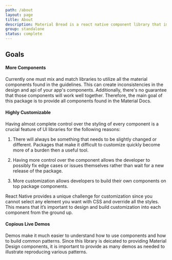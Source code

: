 ```yaml
---
path: /about
layout: page
title: About
description: Material Bread is a react native component library that implements Material Design Guidelines. It works on iOS, Android, and web browsers (using react-native-web.)
group: standalone
status: complete
---
```


## Goals

<section>

#### More Components

Currently one must mix and match libraries to utilize all the material components found in the guidelines. This can create inconsistencies in the design and api of your app's components. Additionally, there's no guarantee that those components will work well together. Therefore, the main goal of this package is to provide all components found in the Material Docs.

</section>

<section>

#### Highly Customizable

Having almost complete control over the styling of every component is a crucial feature of UI libraries for the following reasons:

1. There will always be something that needs to be slightly changed or different. Packages that make it difficult to customize quickly become more of a burden then a useful tool.

2. Having more control over the component allows the developer to possibly fix edge cases or issues themselves rather than wait for a new release of the package.

3. More customization allows developers to build their own components on top package components.

React Native provides a unique challenge for customization since you cannot select any element you want with CSS and override all the styles. This means that it’s important to design and build customization into each component from the ground up.

</section>

<section>

#### Copious Live Demos

Demos make it much easier to understand how to use components and how to build common patterns. Since this library is deicated to providing Material Design components, it is important to provide as many demos as needed to illustrate reproducing various patterns.

</section>
